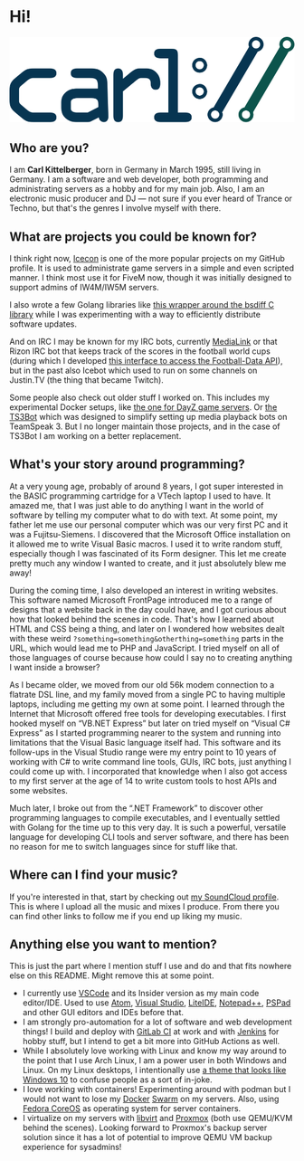 # Hi!

![carl://](https://raw.githubusercontent.com/icedream/icedream/master/img/carl-logo.svg)

## Who are you?

I am **Carl Kittelberger**, born in Germany in March 1995, still living in Germany. I am a software and web developer, both programming and administrating servers as a hobby and for my main job. Also, I am an electronic music producer and DJ — not sure if you ever heard of Trance or Techno, but that's the genres I involve myself with there.

## What are projects you could be known for?

I think right now, [Icecon](https://github.com/icedream/icecon) is one of the more popular projects on my GitHub profile. It is used to administrate game servers in a simple and even scripted manner. I think most use it for FiveM now, though it was initially designed to support admins of IW4M/IW5M servers.

I also wrote a few Golang libraries like [this wrapper around the bsdiff C library](https://github.com/icedream/go-bsdiff) while I was experimenting with a way to efficiently distribute software updates.

And on IRC I may be known for my IRC bots, currently [MediaLink](https://github.com/icedream/irc-medialink) or that Rizon IRC bot that keeps track of the scores in the football world cups (during which I developed [this interface to access the Football-Data API](https://github.com/icedream/go-footballdata)), but in the past also Icebot which used to run on some channels on Justin.TV (the thing that became Twitch).

Some people also check out older stuff I worked on. This includes my experimental Docker setups, like [the one for DayZ game servers](https://github.com/icedream/docker-dayzserver). Or [the TS3Bot](https://github.com/icedream/ts3bot) which was designed to simplify setting up media playback bots on TeamSpeak 3. But I no longer maintain those projects, and in the case of TS3Bot I am working on a better replacement.

## What's your story around programming?

At a very young age, probably of around 8 years, I got super interested in the BASIC programming cartridge for a VTech laptop I used to have. It amazed me, that I was just able to do anything I want in the world of software by telling my computer what to do with text. At some point, my father let me use our personal computer which was our very first PC and it was a Fujitsu-Siemens. I discovered that the Microsoft Office installation on it allowed me to write Visual Basic macros. I used it to write random stuff, especially though I was fascinated of its Form designer. This let me create pretty much any window I wanted to create, and it just absolutely blew me away!

During the coming time, I also developed an interest in writing websites. This software named Microsoft FrontPage introduced me to a range of designs that a website back in the day could have, and I got curious about how that looked behind the scenes in code. That's how I learned about HTML and CSS being a thing, and later on I wondered how websites dealt with these weird `?something=something&otherthing=something` parts in the URL, which would lead me to PHP and JavaScript. I tried myself on all of those languages of course because how could I say no to creating anything I want inside a browser?

As I became older, we moved from our old 56k modem connection to a flatrate DSL line, and my family moved from a single PC to having multiple laptops, including me getting my own at some point. I learned through the Internet that Microsoft offered free tools for developing executables. I first hooked myself on “VB.NET Express” but later on tried myself on “Visual C# Express” as I started programming nearer to the system and running into limitations that the Visual Basic language itself had. This software and its follow-ups in the Visual Studio range were my entry point to 10 years of working with C# to write command line tools, GUIs, IRC bots, just anything I could come up with. I incorporated that knowledge when I also got access to my first server at the age of 14 to write custom tools to host APIs and some websites.

Much later, I broke out from the “.NET Framework” to discover other programming languages to compile executables, and I eventually settled with Golang for the time up to this very day. It is such a powerful, versatile language for developing CLI tools and server software, and there has been no reason for me to switch languages since for stuff like that.

## Where can I find your music?

If you're interested in that, start by checking out [my SoundCloud profile](https://soundcloud.com/icedream). This is where I upload all the music and mixes I produce. From there you can find other links to follow me if you end up liking my music.

## Anything else you want to mention?

This is just the part where I mention stuff I use and do and that fits nowhere else on this README. Might remove this at some point.

- I currently use [VSCode](https://code.visualstudio.com) and its Insider version as my main code editor/IDE. Used to use [Atom](https://atom.io/), [Visual Studio](https://visualstudio.microsoft.com/), [LiteIDE](https://liteide.org), [Notepad++](https://notepad-plus-plus.org), [PSPad](https://www.pspad.com) and other GUI editors and IDEs before that.
- I am strongly pro-automation for a lot of software and web development things! I build and deploy with [GitLab CI](https://docs.gitlab.com/ee/ci/) at work and with [Jenkins](https://jenkins.org) for hobby stuff, but I intend to get a bit more into GitHub Actions as well.
- While I absolutely love working with Linux and know my way around to the point that I use Arch Linux, I am a power user in both Windows and Linux. On my Linux desktops, I intentionally use [a theme that looks like Windows 10](https://github.com/B00merang-Project/Windows-10-Dark) to confuse people as a sort of in-joke.
- I love working with containers! Experimenting around with podman but I would not want to lose my [Docker](https://docker.com) [Swarm](https://docs.docker.com/engine/swarm/) on my servers. Also, using [Fedora CoreOS](https://getfedora.org/en/coreos/) as operating system for server containers.
- I virtualize on my servers with [libvirt](https://libvirt.org) and [Proxmox](https://proxmox.com) (both use QEMU/KVM behind the scenes). Looking forward to Proxmox's backup server solution since it has a lot of potential to improve QEMU VM backup experience for sysadmins!
